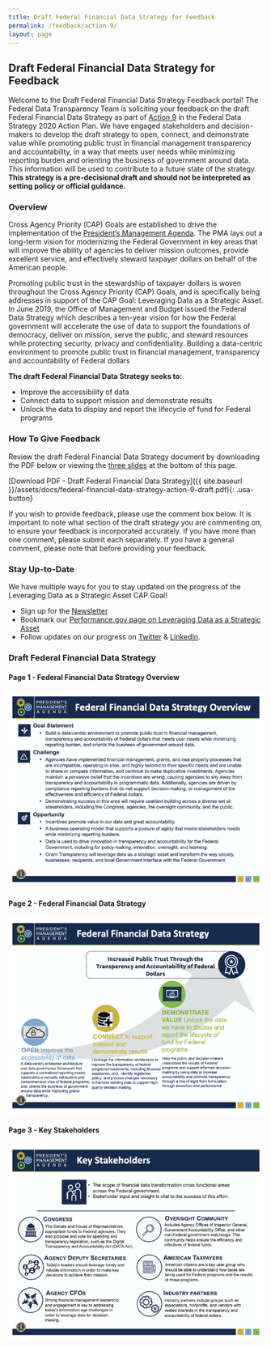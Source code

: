 ```yaml
---
title: Draft Federal Financial Data Strategy for Feedback
permalink: /feedback/action-9/
layout: page
---
```


## Draft Federal Financial Data Strategy for Feedback

Welcome to the Draft Federal Financial Data Strategy Feedback portal! The Federal Data Transparency Team is soliciting your feedback on the draft Federal Financial Data Strategy as part of [Action 9](../../action-plan/#action-9-improve-financial-management-data-standards) in the Federal Data Strategy 2020 Action Plan. We have engaged stakeholders and decision-makers to develop the draft strategy to open, connect, and demonstrate value while promoting public trust in financial management transparency and accountability, in a way that meets user needs while minimizing reporting burden and orienting the business of government around data. This information will be used to contribute to a future state of the strategy. **This strategy is a pre-decisional draft and should not be interpreted as setting policy or official guidance.**

### Overview

Cross Agency Priority (CAP) Goals are established to drive the implementation of the [President’s Management Agenda](https://www.whitehouse.gov/omb/management/pma/). The PMA lays out a long-term vision for modernizing the Federal Government in key areas that will improve the ability of agencies to deliver mission outcomes, provide excellent service, and effectively steward taxpayer dollars on behalf of the American people.

Promoting public trust in the stewardship of taxpayer dollars is woven throughout the Cross Agency Priority (CAP) Goals, and is specifically being addresses in support of the CAP Goal: Leveraging Data as a Strategic Asset.  In June 2019, the Office of Management and Budget issued the Federal Data Strategy which describes a ten-year vision for how the Federal government will accelerate the use of data to support the foundations of democracy, deliver on mission, serve the public, and steward resources while protecting security, privacy and confidentiality.  Building a data-centric environment to promote public trust in financial management, transparency and accountability of Federal dollars

**The draft Federal Financial Data Strategy seeks to:**

* Improve the accessibility of data 
* Connect data to support mission and demonstrate results 
* Unlock the data to display and report the lifecycle of fund for Federal programs 

### How To Give Feedback

Review the draft Federal Financial Data Strategy document by downloading the PDF below or viewing the [three slides](#draft-federal-financial-data-strategy) at the bottom of this page. 

[Download PDF - Draft Federal Financial Data Strategy]({{ site.baseurl }}/assets/docs/federal-financial-data-strategy-action-9-draft.pdf){: .usa-button}

If you wish to provide feedback, please use the comment box below.  It is important to note what section of the draft strategy you are commenting on, to ensure your feedback is incorporated accurately. If you have more than one comment, please submit each separately.  If you have a general comment, please note that before providing your feedback.  

<div class="touchpoints-survey" id="touchpoint-action-9"></div>

### Stay Up-to-Date

We have multiple ways for you to stay updated on the progress of the Leveraging Data as a Strategic Asset CAP Goal!
* Sign up for the [Newsletter](https://public.govdelivery.com/accounts/USGSA/subscribers/new?topic_id=USGSA_756)
* Bookmark our [Performance.gov page on Leveraging Data as a Strategic Asset](https://www.performance.gov/CAP/leveragingdata/)
* Follow updates on our progress on [Twitter](https://twitter.com/PerformanceGov?lang=en) & [LinkedIn](https://www.linkedin.com/company/performance-gov/).

### Draft Federal Financial Data Strategy

#### Page 1 - Federal Financial Data Strategy Overview
![Draft Federal Financial Data Strategy document - page 1](/assets/img/2020-action-plan/federal-financial-data-strategy-action-9-draft-pg1.png "Draft Federal Financial Data Strategy document - page 1")

#### Page 2 - Federal Financial Data Strategy
![Draft Federal Financial Data Strategy document - page 2](/assets/img/2020-action-plan/federal-financial-data-strategy-action-9-draft-pg2.png "Draft Federal Financial Data Strategy document - page 2")

#### Page 3 - Key Stakeholders
![Draft Federal Financial Data Strategy document - page 3](/assets/img/2020-action-plan/federal-financial-data-strategy-action-9-draft-pg3.png "Draft Federal Financial Data Strategy document - page 3")



<script src="https://touchpoints.app.cloud.gov/touchpoints/29830144/js" async></script>
